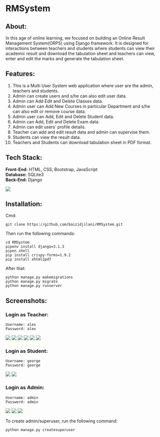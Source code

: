 # RMSystem
## About: 
In this age of online learning, we focused on building an Online Result Management System(ORPS) using Django framework. 
It is designed for interactions between teachers and students where students can view their academic result and download 
the tabulation sheet and teachers can view, enter and edit the marks and generate the tabulation sheet.

## Features:
1.	This is a Multi User System web application where user are the admin, teachers and students.   
2.	Admin can create users and s/he can also edit user data.
3.	Admin can Add Edit and Delete Classes data.
4.	Admin user can Add New Courses in particular Department and s/he can also edit or remove course data.
5.	Admin user can Add, Edit and Delete Student data.
6.	Admin can Add, Edit and Delete Exam data.
7.	Admin can edit users’ profile details.
8.	Teacher can add and edit result data and admin can supervise them.
9.	Students can view the result data.
10. Teachers and Students can download tabulation sheet in PDF format.

## Tech Stack:
**Front-End:** HTML, CSS, Bootstrap, JavaScript\
**Database:** SQLite3\
**Back-End:** Django

![](screenshots/ss_0.jpg)

## Installation:
Cmd: 
```
git clone https://github.com/baizidjilani/RMSystem.git
```
Then run the following commands:
```
cd RMSystem
pipenv install django=3.1.3
pipen shell
pip install crispy-forms=1.9.2
pip install xhtml2pdf
```
After that:
```
python manage.py makemigrations
python manage.py migrate
python manage.py runserver
```

## Screenshots:
### Login as Teacher:
```
Username: alex
Password: alex
```
![](screenshots/ss_01.png)
![](screenshots/ss_2.png)
![](screenshots/ss_3.png)
![](screenshots/ss_4.png)
![](screenshots/ss_5.png)
![](screenshots/ss_6.png)
### Login as Student:
```
Username: george
Password: george
```
![](screenshots/ss_7.png)
![](screenshots/ss_8.png)
### Login as Admin:
```
Username: admin
Password: admin
```
![](screenshots/ss_9.png)
![](screenshots/ss_10.png)
![](screenshots/ss_11.png)

To create admin/superuser, run the following command:
```
python manage.py createsuperuser
```



